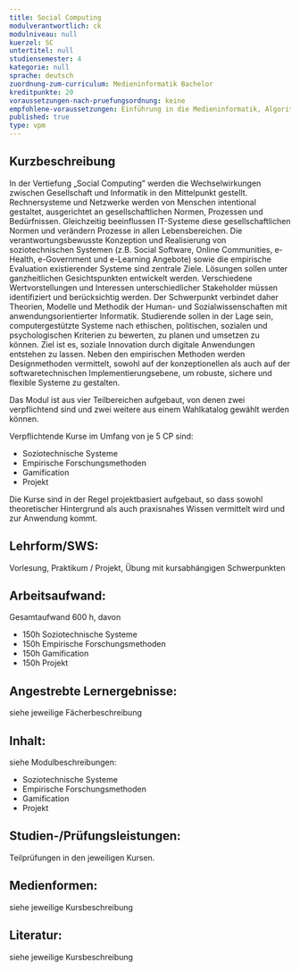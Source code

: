```yaml
---
title: Social Computing
modulverantwortlich: ck
modulniveau: null
kuerzel: SC
untertitel: null
studiensemester: 4
kategorie: null
sprache: deutsch
zuordnung-zum-curriculum: Medieninformatik Bachelor
kreditpunkte: 20
voraussetzungen-nach-pruefungsordnung: keine
empfohlene-voraussetzungen: Einführung in die Medieninformatik, Algorithmen und Programmierung, Paradigmen der Programmierung, Mensch-Computer Interaktion, Screendesign, Audiovisuelles Medienprojekt
published: true
type: vpm
---
```


## Kurzbeschreibung
In der Vertiefung „Social Computing” werden die Wechselwirkungen zwischen Gesellschaft und Informatik in den Mittelpunkt gestellt. Rechnersysteme und Netzwerke werden von Menschen intentional gestaltet, ausgerichtet an gesellschaftlichen Normen, Prozessen und Bedürfnissen. Gleichzeitig beeinflussen IT-Systeme diese gesellschaftlichen Normen und verändern Prozesse in allen Lebensbereichen. Die verantwortungsbewusste Konzeption und Realisierung von soziotechnischen Systemen (z.B. Social Software, Online Communities, e-Health, e-Government und e-Learning Angebote) sowie die empirische Evaluation existierender Systeme sind zentrale Ziele. Lösungen sollen unter ganzheitlichen Gesichtspunkten entwickelt werden. Verschiedene Wertvorstellungen und Interessen unterschiedlicher Stakeholder müssen identifiziert und berücksichtig werden. 
Der Schwerpunkt verbindet daher Theorien, Modelle und Methodik der Human- und Sozialwissenschaften mit anwendungsorientierter Informatik. Studierende sollen in der Lage sein, computergestützte Systeme nach ethischen, politischen, sozialen und psychologischen Kriterien zu bewerten, zu planen und umsetzen zu können. 
Ziel ist es, soziale Innovation durch digitale Anwendungen entstehen zu lassen. Neben den empirischen Methoden werden Designmethoden vermittelt, sowohl auf der konzeptionellen als auch auf der softwaretechnischen Implementierungsebene, um robuste, sichere und flexible Systeme zu gestalten. 

Das Modul ist aus vier Teilbereichen aufgebaut, von denen zwei verpflichtend sind und zwei weitere aus einem Wahlkatalog gewählt werden können.

Verpflichtende Kurse im Umfang von je 5 CP sind:
- Soziotechnische Systeme
- Empirische Forschungsmethoden
- Gamification
- Projekt

Die Kurse sind in der Regel projektbasiert aufgebaut, so dass sowohl theoretischer Hintergrund als auch praxisnahes Wissen vermittelt wird und zur Anwendung kommt.

## Lehrform/SWS: 
Vorlesung, Praktikum / Projekt, Übung mit kursabhängigen Schwerpunkten

## Arbeitsaufwand: 
Gesamtaufwand 600 h, davon
- 150h Soziotechnische Systeme
- 150h Empirische Forschungsmethoden
- 150h Gamification
- 150h Projekt

## Angestrebte Lernergebnisse:
siehe jeweilige Fächerbeschreibung

## Inhalt:
siehe Modulbeschreibungen:
- Soziotechnische Systeme
- Empirische Forschungsmethoden
- Gamification
- Projekt


## Studien-/Prüfungsleistungen:
Teilprüfungen in den jeweiligen Kursen.

## Medienformen:
siehe jeweilige Kursbeschreibung

## Literatur:
siehe jeweilige Kursbeschreibung
